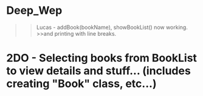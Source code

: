 # Deep_Wep
>> Lucas - addBook(bookName), showBookList() now working. >>and printing with line breaks.

# 2DO - Selecting books from BookList to view details and stuff... (includes creating "Book" class, etc...)

